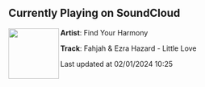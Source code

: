 ## Currently Playing on SoundCloud

[<img align="left" width="100" src="https://i1.sndcdn.com/artworks-iGAUsGRNqUPa-0-t500x500.jpg">](https://soundcloud.com/fyhofficial/fahjah-ezra-hazard-little-love?in=saxurn/sets/tmp3/)

**Artist**: Find Your Harmony 

**Track**: Fahjah & Ezra Hazard - Little Love

Last updated at 02/01/2024 10:25
